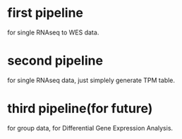 # first pipeline
for single RNAseq to WES data.


# second pipeline
for single RNAseq data, just simplely generate TPM table.


# third pipeline(for future)
for group data, for Differential Gene Expression Analysis.
